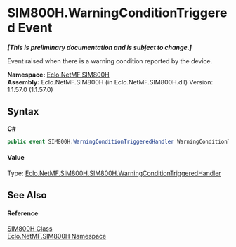 # SIM800H.WarningConditionTriggered Event
 _**\[This is preliminary documentation and is subject to change.\]**_

Event raised when there is a warning condition reported by the device.

**Namespace:**&nbsp;<a href="N_Eclo_NetMF_SIM800H">Eclo.NetMF.SIM800H</a><br />**Assembly:**&nbsp;Eclo.NetMF.SIM800H (in Eclo.NetMF.SIM800H.dll) Version: 1.1.57.0 (1.1.57.0)

## Syntax

**C#**<br />
``` C#
public event SIM800H.WarningConditionTriggeredHandler WarningConditionTriggered
```


#### Value
Type: <a href="T_Eclo_NetMF_SIM800H_SIM800H_WarningConditionTriggeredHandler">Eclo.NetMF.SIM800H.SIM800H.WarningConditionTriggeredHandler</a>

## See Also


#### Reference
<a href="T_Eclo_NetMF_SIM800H_SIM800H">SIM800H Class</a><br /><a href="N_Eclo_NetMF_SIM800H">Eclo.NetMF.SIM800H Namespace</a><br />